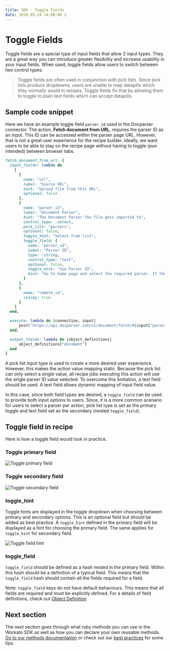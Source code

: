 ```yaml
---
title: SDK - Toggle Fields
date: 2018-05-24 14:00:00 Z
---
```


# Toggle Fields
Toggle fields are a special type of input fields that allow 2 input types. They are a great way you can introduce greater flexibility and increase usability in your input fields. When used, toggle fields allow users to switch between two control types.

> Toggle fields are often used in conjunction with pick lists. Since pick lists produce dropdowns, users are unable to map datapills which they normally would in recipes. Toggle fields fix that by allowing them to toggle to plain text fields which can accept datapills.

## Sample code snippet
Here we have an example toggle field `parser_id` used in the Docparser connector. The action, **Fetch document from URL**, requires the parser ID as an input. This ID can be accessed within the parser page URL. However, that is not a great user experience for the recipe builder. Ideally, we want users to be able to stay on the recipe page without having to toggle (pun intended) between browser tabs.

```ruby
fetch_document_from_url: {
  input_fields: lambda do
    [
      {
        name: "url",
        label: "Source URL",
        hint: "Upload file from this URL",
        optional: false
      },
      {
        name: "parser_id",
        label: "Document Parser",
        hint: "The Document Parser the file gets imported to",
        control_type: :select,
        pick_list: "parsers",
        optional: false,
        toggle_hint: "Select from list",
        toggle_field: {
          name: "parser_id",
          label: "Parser ID",
          type: :string,
          control_type: "text",
          optional: false,
          toggle_hint: "Use Parser ID",
          hint: "Go to home page and select the required parser. If the URL is 'https://app.docparser.com/stack/ynrqkdxvaghs/overview', then 'ynrqkdxvaghs' is the ID"
        }
      },
      {
        name: "remote_id",
        sticky: true
      }
    ]
  end,

  execute: lambda do |connection, input|
      post("https://api.docparser.com/v1/document/fetch/#{input["parser_id"]}?url=#{input["url"]}")
  end,

  output_fields: lambda do |object_definitions|
      object_definitions["document"]
  end
}
```

A pick list input type is used to create a more desired user experience. However, this makes the action value mapping static. Because the pick list can only select a single value, all recipe jobs executing this action will use the single parser ID value selected. To overcome this limitation, a text field should be used. A text field allows dynamic mapping of input field value.

In this case, since both field types are desired, a `toggle_field` can be used to provide both input options to users. Since, it is a more common scenario for users to select a parser per action, pick list type is set as the primary toggle and text field set as the secondary (nested `toggle_field`).

## Toggle field in recipe
Here is how a toggle field would look in practice.

### Toggle primary field
![Toggle primary field](~@img/sdk/toggle-primary.png)

### Toggle secondary field
![Toggle secondary field](~@img/sdk/toggle-secondary.png)

### toggle_hint
Toggle hints are displayed in the toggle dropdown when choosing between primary and secondary options. This is an optional field but should be added as best practice. A `toggle_hint` defined in the primary field will be displayed as a hint for choosing the primary field. The same applies for `toggle_hint` for secondary field.

![Toggle field hint](~@img/sdk/toggle-hint.png)

### toggle_field
`toggle_field` should be defined as a hash nested in the primary field. Within this hash should be a definition of a typical field. This means that the `toggle_field` hash should contain all the fields required for a field.

Note: `toggle_field` keys do not have default behaviours. This means that all fields are required and must be explicitly defined. For a details of field definitions, check out [Object Definition](object-definition.md)

## Next section
The next section goes through what ruby methods you can use in the Workato SDK as well as how you can declare your own reusable methods. [Go to our methods documentation](/developing-connectors/sdk/methods.md) or check out our [best practices](/developing-connectors/sdk/best-practices.md) for some tips.
